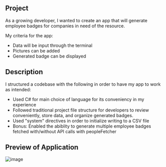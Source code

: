   ## Project
  As a growing developer, I wanted to create an app that will generate
employee badges for companies in need of the resource.

  My criteria for the app:
  * Data will be input through the terminal
  * Pictures can be added
  * Generated badge can be displayed

  ## Description
  I structured a codebase with the following in order to have my app 
to work as intended:
  * Used C# for main choice of language for its conveniency in my experience
  * Followed traditional project file structure for developers
to review conveniently, store data, and organize generated badges.
  * Used "system" directives in order to initialize writing to a 
CSV file
  * Bonus: Enabled the abiblity to generate multiple employee badges fetched
with/without API calls with peopleFetcher

  ## Preview of Application
![image](https://github.com/Angel-A15/cSharp-Badges/assets/106582411/fd88cb24-4c6b-4bdc-942a-d69158ad896b)
